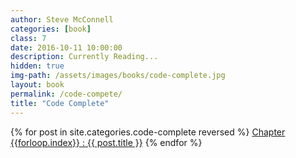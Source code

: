 ```yaml
---
author: Steve McConnell
categories: [book]
class: 7
date: 2016-10-11 10:00:00
description: Currently Reading...
hidden: true
img-path: /assets/images/books/code-complete.jpg
layout: book
permalink: /code-compete/
title: "Code Complete"
---
```


<div class="collection">
  {% for post in site.categories.code-complete reversed %}
    <a href="{{ post.url | prepend: site.baseurl }}"  class="collection-item">Chapter {{forloop.index}} : {{ post.title }}</a>
  {% endfor %}
</div>